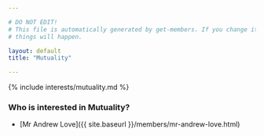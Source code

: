 ```yaml
---

# DO NOT EDIT!
# This file is automatically generated by get-members. If you change it, bad
# things will happen.

layout: default
title: "Mutuality"

---
```


{% include interests/mutuality.md %}

### Who is interested in Mutuality?


* [Mr Andrew Love]({{ site.baseurl }}/members/mr-andrew-love.html)
